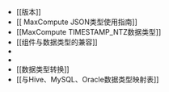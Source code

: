 - [[版本]]
- [[ MaxCompute JSON类型使用指南]]
- [[MaxCompute TIMESTAMP_NTZ数据类型]]
- [[组件与数据类型的兼容]]
-
-
- [[数据类型转换]]
- [[与Hive、MySQL、Oracle数据类型映射表]]